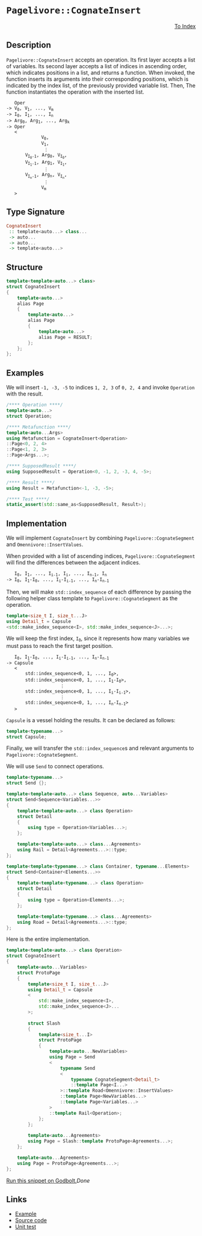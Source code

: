 <!-- Copyright 2024 Feng Mofan
SPDX-License-Identifier: Apache-2.0 -->

# `Pagelivore::CognateInsert`

<p style='text-align: right;'><a href="../../../facilities/metafunctions.md#pagelivore-cognate-insert">To Index</a></p>

## Description

`Pagelivore::CognateInsert` accepts an operation.
Its first layer accepts a list of variables.
Its second layer accepts a list of indices in ascending order, which indicates positions in a list, and returns a function.
When invoked, the function inserts its arguments into their corresponding positions, which is indicated by the index list, of the previously provided variable list.
Then, The function instantiates the operation with the inserted list.

<pre><code>   Oper
-> V<sub>0</sub>, V<sub>1</sub>, ..., V<sub>m</sub>
-> I<sub>0</sub>, I<sub>1</sub>, ..., I<sub>n</sub>
-> Arg<sub>0</sub>, Arg<sub>1</sub>, ..., Arg<sub>k</sub>
-> Oper
   <
             V<sub>0</sub>,
             V<sub>1</sub>,
              &vellip;
       V<sub>I<sub>0</sub>-1</sub>, Arg<sub>0</sub>, V<sub>I<sub>0</sub></sub>,
       V<sub>I<sub>1</sub>-1</sub>, Arg<sub>1</sub>, V<sub>I<sub>1</sub></sub>,
              &vellip;
       V<sub>I<sub>n</sub>-1</sub>, Arg<sub>n</sub>, V<sub>I<sub>n</sub></sub>,
              &vellip;
             V<sub>m</sub>
   ></code></pre>

## Type Signature

```Haskell
CognateInsert
 :: template<auto...> class...
 -> auto...
 -> auto...
 -> template<auto...>
```

## Structure

```C++
template<template<auto...> class>
struct CognateInsert
{
    template<auto...>
    alias Page
    {
        template<auto...>
        alias Page
        {
            template<auto...>
            alias Page = RESULT;
        };
    };
};
```

## Examples

We will insert `-1, -3, -5` to indices `1, 2, 3` of `0, 2, 4` and invoke `Operation` with the result.

```C++
/**** Operation ****/
template<auto...>
struct Operation;

/**** Metafunction ****/
template<auto...Args>
using Metafunction = CognateInsert<Operation>
::Page<0, 2, 4>
::Page<1, 2, 3>
::Page<Args...>;

/**** SupposedResult ****/
using SupposedResult = Operation<0, -1, 2, -3, 4, -5>;

/**** Result ****/
using Result = Metafunction<-1, -3, -5>;

/**** Test ****/
static_assert(std::same_as<SupposedResult, Result>);
```

## Implementation

We will implement `CognateInsert` by combining `Pagelivore::CognateSegment` and `Omennivore::InsertValues`.

When provided with a list of ascending indices, `Pagelivore::CognateSegment` will find the differences between the adjacent indices.

<pre><code>   I<sub>0</sub>, I<sub>1</sub>, ..., I<sub>i-1</sub>, I<sub>i</sub>, ..., I<sub>n-1</sub>, I<sub>n</sub>
-> I<sub>0</sub>, I<sub>1</sub>-I<sub>0</sub>, ..., I<sub>i</sub>-I<sub>i-1</sub>, ..., I<sub>n</sub>-I<sub>n-1</sub></code></pre>

Then, we will make `std::index_sequence` of each difference by passing the following helper class template to `Pagelivore::CognateSegment` as the operation.

```C++
template<size_t I, size_t...J>
using Detail_t = Capsule
<std::make_index_sequence<I>, std::make_index_sequence<J>...>;
```

We will keep the first index, <code>I<sub>0</sub></code>, since it represents how many variables we must pass to reach the first target position.

<pre><code>   I<sub>0</sub>, I<sub>1</sub>-I<sub>0</sub>, ..., I<sub>i</sub>-I<sub>i-1</sub>, ..., I<sub>n</sub>-I<sub>n-1</sub>
-> Capsule
   <
       std::index_sequence&lt;0, 1, ..., I<sub>0</sub>&gt;,
       std::index_sequence&lt;0, 1, ..., I<sub>1</sub>-I<sub>0</sub>&gt;,
                    &vellip;
       std::index_sequence&lt;0, 1, ..., I<sub>i</sub>-I<sub>i-1</sub>&gt;,
                    &vellip;
       std::index_sequence&lt;0, 1, ..., I<sub>n</sub>-I<sub>n-1</sub>&gt;
   ></code></pre>

`Capsule` is a vessel holding the results. It can be declared as follows:

```C++
template<typename...>
struct Capsule;
```

Finally, we will transfer the `std::index_sequence`s and relevant arguments to `Pagelivore::CognateSegment`.

We will use `Send` to connect operations.

```C++
template<typename...>
struct Send {};

template<template<auto...> class Sequence, auto...Variables>
struct Send<Sequence<Variables...>>
{
    template<template<auto...> class Operation>
    struct Detail
    {
        using type = Operation<Variables...>;
    };

    template<template<auto...> class...Agreements>
    using Rail = Detail<Agreements...>::type;
};

template<template<typename...> class Container, typename...Elements>
struct Send<Container<Elements...>>
{
    template<template<typename...> class Operation>
    struct Detail
    {
        using type = Operation<Elements...>;
    };

    template<template<typename...> class...Agreements>
    using Road = Detail<Agreements...>::type;
};
```

Here is the entire implementation.

```C++
template<template<auto...> class Operation>
struct CognateInsert
{
    template<auto...Variables>
    struct ProtoPage
    {
        template<size_t I, size_t...J>
        using Detail_t = Capsule
        <
            std::make_index_sequence<I>,
            std::make_index_sequence<J>...
        >;
        
        struct Slash
        {
            template<size_t...I>
            struct ProtoPage
            {
                template<auto...NewVariables>
                using Page = Send
                <
                    typename Send
                    <
                        typename CognateSegment<Detail_t>
                        ::template Page<I...>
                    >::template Road<Omennivore::InsertValues>
                    ::template Page<NewVariables...>
                    ::template Page<Variables...>
                >
                ::template Rail<Operation>;
            };
        };
        
        template<auto...Agreements>
        using Page = Slash::template ProtoPage<Agreements...>;
    };

    template<auto...Agreements>
    using Page = ProtoPage<Agreements...>;
};
```

[Run this snippet on Godbolt.](https://godbolt.org/#z:OYLghAFBqd5QCxAYwPYBMCmBRdBLAF1QCcAaPECAMzwBtMA7AQwFtMQByARg9KtQYEAysib0QXACx8BBAKoBnTAAUAHpwAMvAFYTStJg1DIApACYAQuYukl9ZATwDKjdAGFUtAK4sGIAKwAzKSuADJ4DJgAcj4ARpjEIIFcZqQADqgKhE4MHt6%2BAcEZWY4C4ZExLPGJyal2mA45QgRMxAR5Pn5Btpj2pQzNrQTl0XEJSSm2LW0dBd0K08MRo1XjtQCUtqhexMjsHAD0AFQnp2fnF0cHJhoAgsenANQAIphprozIeJgKj2fXdwel2B5wBtxu4LMgQiyG8WEeJkCbi8jlohAAnojsBDzNCGLCvPDEW5kAt0FgqFicYCzo9sKoCK4AGLEWR/U5gxksNIGRnEgjo97MNgAOjFVLuC2IXgcdIZzNZggRAHYrMrnoirHcIVyeUw%2BUjdbzMMSmCjUGKRVjHrCmApfkJMABHLyfTCkR5moiWgBqrTwTFi9AUEtuUplBDljIY6BZsmJjpdbuJfuIAaDP0tVMC2O1qohj0LjyN%2BpNSK9FrFUUwAHdU%2Bng6Gi48vFkjI9lExgJgEYFno9E678WW3NW6/7A8HLR765PM%2BKc5qceql9qaU8/ej2SdOZhucbTebHrOM6Hw7LN8uLI8Fvq8MgbQIFphVGliJ6jwA3MSulUWE/0CYK6BNeQEaiB1L3LSyjEJgNCqNuVw6nueoGm4ApCqw7ofkQoZoMOaSRjBcF4AhiL9gQ0pllq4LricA4ICiBD0Ihu77qWh7eguuZhpREYMUxgEQWuUFPAA8mwDAMHgn4kOwIAAJIMEobR%2Bt4PysRCwo/GkTB7I8EmMNJsmwX%2BkElmhGGMFhWaLpKfGykpKkEGprq/EBargTREJAkcjwWHaPZuIFml3BZI4VpaClng5kZOQkLk/j8xJkiAIARFgqgAPpKEmw7EgptnYnZ4L5nczbhZxqCPGOAHYZF3EFkW55EayRCdt2TWFh5XXNsWKEHuVfXdUivXDYWBwHI8ADqPatj2JgAGwaMR8EFViWbLcW1WMD4CSlgiy1xoIAAqrTdgQIbLVaQ3jUWq2ketOaWsdBBncQF0KKQY3jVZ2mWgFyAANbvZ9P0jTxd23o4D74c%2B360Dh1V4Og6K0BA6zg48k2HRotUTqeW14L8ETaA0jLoI8ETFggPawQQOwMMWgqYDdtx3TjUSoIyNP6rjQiMQQzEmkTJPKS0ggBhTjyxFuCNuVjOMvpRenS1QrIsDTPbhY8unEFhjLEAobMc1NJ0IMTVO/PEojzY8NY9jWdCI7pwOPJgn4JHLBOAbdfU4xERC45e11YwAtNaAuCSafvNsSWPNq9oOYJdaXy6zYrfbH4342mc5Z%2Bzd1FoDIPnSnChp0lWbZxDq60YXw2VeW5qWrcwCwXujCXU242thEwAdl2C19o8WCwlZEAo2jKZMJiSJtx3knd893EY5jwkNyqXmQRVA0cc3XEigvmCd4IIYlc2ffth1w/9jB3OoDfxLH6fl1FXXYEf2Fe9oQ1IoKR6P%2BAApGK0pHLKQSq5ZKSJUrpRjC%2BHKzohx7AKkVD0sCMoINysgkcQD34lR6n7JuwUjxMjwEbAgucGz1SPI6fC6AqH5yRu/P2LUOxtUfkPXqhDN673YnyGuvY3AJyLDjWaLYlC4weqoJ62BNoaG2u7Bge19Y8yWhoJOZdu6h0Ec2aRsiXqKjelor6IiJpTXEXbdR%2BikQgJXlaLaQdgDVT0qye0WtR7Ewlig3RoiprxAIA7RgxYazVWmJ9E2RdCw2LcHYuRYoACyKN0D0GTpdAuUTCx/RsmKEuaSQyCJ7sNaG95Hziw9mIJGVNUbo0xoIiOOYBJC19rwos8dfGFk0R9culd1LTjMY8MhFDGEZgyZkpJ5JUkmN6a6fpHSBwNAEAw2sdUxlRLydMkA6dq6tNrhvLGxC/4vyXufSGvc2wDxvr2fsY9aATynrQGec83DHK7qcoqa865x2At5IhP8IotzFK8s%2BRSJH90Ht2a57CH5P3nu3E%2BJz8HeR%2BZBXyjwABKDQdhZE9o8YKkj/jIX4QCw%2BADmFiiAR6bJooxRiQILTYgg43SnIhGw%2BKqkkrnzcBg%2BB2VsHJiRIVbi6CCDoDSpgvlSCBWxLQQZelCQmXDmNo1PMNE%2BGoRJdVIZCwRn0EAbQxZMZdU0MPnShlxqWWsNitC9qXC/Y8LupVQpo15liLmpI6xsE1qCo2uKRxO1lFsFUQtI6Rj8nqMiVEmJ0V7FdM%2BmsoubqJEhpWl6x6tjfUOIUU4lxyA3G/HlZ428%2BVXX%2BJTkEpmgSwkmMjUXGJcTLQTJSZgfJCbHUs3%2BrkvSpdund2dWc4pLQYZlPhpUis1S0YY3Dtaek0ZYxGKxu03ZfVqU9nZYldSXKzUKqlUqlhy7mxpR1rCtw27iAWv3Zkx4R7/kQpHBs3tFctlVxVcu0Fh6QDHrtW%2Bl1B6ixxp6c%2BvpmcBnasoSsn27oBlNqmY%2BmZGcRRtvGnQpZxrF2Ln2YIw5gKj7wtfpa5dV9LlDyhbc%2B5NSnnPzwyczNWJPkb2%2BdvES6qDwH0rLhxebzQVEbvVC%2B%2BtrOpws42fJFy4mP10/iJNFwU0gKC8CxQl39iX8g7Tkq0JU2Eybk0JX5ol6KOhjKFW4xDV37rYQZymPUUUiRM/8qqRUbQGHcYqvY%2BrD51QI%2BZ1wCZd0oKRB5/BPEHVFls8ptjDnbTuLEu8VRORQVsNeC0Og3CyqEYuczd4ULov7X6DPPOGZlXqeKmqtp1n64sf3uhOz4XuKObtIV4Fy8B1gvbOipgdAoWJfa48oTCK3lFSPSzD%2BZWiUav5NV9CqmaVFbq%2B4jwgh2uRDIBl6y03sD0Boxp61FniTzaS0t4k638OBavL1ULY3DRTYQ9aSLvxsuxYEPF61XXkv2tS3dHjVkssxbvI9pER3EWNQY6V8TZ2JsmauxFpzDXqNcYvkWHj6LUBMEsyPF7PWXmw5E9xQb7xhug7on5E6gp7xiGUKgNIRntIKFdj2VM6JYgyTkmZGzE2/6gP4sTtIpPaDk8p1Zgnxm2ekPIQsDnsouc8758SMDoZguFk%2ByzKFUdmkjmzMiwX2Gg5gbc9VFDMZxeRkl6IXnFOZei4IB6fX6A5fvYR%2Blr75EmnC3NxQ9XYmv5C7CyQ7XFvdcLPobry0Z7PPWuN2Ts3SIdcB6WR6EP%2B75ctYHlZbhI9Z0KnjJdzCbBHjh9N2kYk8ecefqG/DwsN7iV3tdwsK3hqbcYY157yT9dpOoGAMwRkjpgBLyM%2Bd1jPv2M3ehwZH7uWttgMjB4dvpYu9L1O3873WQABemAspxXQXgFfa/LRxN6gllO3WUslcbhN5fq%2BCCWgANLvqLLBF05CNIQCzGYRa5hFoQEv0Ix4QD1h1LS%2BCgACWSUYDX2%2Bxyzi0FQ9CATDkv1Eze0Fwq1/hw0awI0vnSyuSdx2yz1Wzp1aAZyZ1gjSjz2l162O2LxTzL2vU/VvTa2SyRHRyo2EzfnINvSAPJBAIIHdykymiUnwD2F%2BFECZjEAUGqniF1nq0wEph43UR5UykQTyhQR0U3gh2zzLGazYTYKwCZgF090QJHDP1ALJQMIvwpSewn0eE0MYBSlFXFV5XkJwQKigJOze2PxXVP033Pyvxv0LDvy8Af1%2BCf3FBfzfw/y/x/z/w%2B3S3R1AKd3u1%2BwYEcO/xgLgPK3OXBUdxHiwMm1UOPDwMZxMnkmIMjzcDJTwXINL2aw/R1loIx2iM4IbxSwQJC3B0hyBSxya16h4wSU8FR37EsISNIMByK1x2og90wz0xBEmJ3B8lpAUn3FfniKM18imJBDBFG37y10H0aVuxH3AL%2Bx4k0zbw70wHXXn2UOF3c0g1QOamtX404U6hcIOXcK33XxvA8O31MMoLQPBTqKhS03kxjh/WEXmVgRYCYCBlXwlXsOlRjWwCQ0HTFRADBIhKyihP5XygzXsXQ2K0XUEXMycwQEXTtyiWIWMKim8L6jYTuKfnmUTyvU2MtAtQpMiPBQwMyO83mTjl/SvXbRyJ205PGiXR5MyVXTxSOJn0wG7y7mJDqOZOFKoK/UExKMvXlK5OwArw1QxWR3r1PUkmMjkjSnXSgWuNVPL2oMrxPQvVfVNKLA1ONCr38yuJVOFLlOGjtIOhqML1HwgJxNpLKzuk/mB2GieO9yOXaJNL6h4zZP7CEAJPdJ5mpK4UGP6yB1cMDN0z0PszaKYIjKjJIyd0TKVJQJSPTNRRWNBBmKeHpFYB5B7EUwmPLLWO1ChBhDhGHhJAED2EIgI0rPojiP6F7wuK2IOOtX7IgN0zRQSQPyoC8HxAHPrIZKBQ%2BgIy6OnNnMaAED%2BPFMZFOKRDHP2IhDShPQ0A9FSEeEkFDCPKTLcC4FPI9ECEvJABPVuGXJLMJwHC8DSGKEkMxW00jHrJ4yEE/O/PQF/Pk0jFiO9L%2BzcBPMeDDlvMeDPLDmCHPI9DDn8C4Jb1pDAruSM0Rx%2BHAqhSnJaBnLnIgLcHgrQpQvQswt7KJx%2BH/I5FZSHXvCygkLaAgFgQUCwjYq5SAq/MyB/IIruQ9BwvqOwHXgsA4E2FoE4H8F4D8A4C0FIFQE4GEUsGsBvG2F2AWihB4FIAIE0Gks2CBgCEkBFA0AAA4zAzAABOWyrgfwKyyyrgZUZUaQWSjgSQXgFgCQDQE8xS5S1SjgXgCuE8wypS6S0gOAWAGARAEAbYAgNIFEcgSgNAbkOgBIKILCTgVQSyxaMORaSQR4YAZAB8KQEUMwXgSQwgEgFGPQfgQQEQMQdgKQGQQQRQFQdQSK0gXQW8msfWNITgHgGSuShSoylSzgMSFEZKyMVAKgR4PKgqoqkqsqx4CqswR4CADwDK%2Bgd8XELgdYXgCKrQTYCAJAdK7nPa1KiAS6zKxIYAKQVIGgO5BICuCAWICaxnZgYgdEYa3gb6vAsSWIMmBwf60gdKpeMSBgWgP6nqrAWILwYAYKWgWgCubgXgLAMEowcQeGh/RoT2dG5Sl8LFRkcGwOXoCatEWIfWX6jwLACayiPAXyjG0gT2YgWIQS14bG4ANEIwIyzYKgAwYABQH0b4GsbLRS/Sxq4QE3Vq6QGWzqtQCavq/QQwYwawawfQPAWICuSATYCnfodGsOMkciUwDSywMwIK9mtMLAPWjGHoPoHIFwGMWYPwW8sIZYSoaoPQYobIAQN232zIf2hgEYb28YW8%2BoDcgYRYQOyO3ocmJoRYMOsYRISO2OzwToPQW8NoFO1YNOzYEQnYPYCQUajgeS0gQK3gYKxa/Kwq4q0q8q8yzaiAXAWq/avSo6gygWzYWmFHcYB20yyQQIEUWywIdyjQSQMwSQZaDQfwRaWy/QTgby0gXy5IEURaLgRaSy2ylyxafwSQRysexaSuia4K0KkAcKgW6KuK86hKmalKigW61AXarKnKjgVoFgT8ZUMOJgOrdsLgWykULgCy6q/AIgW2hq2QZq8QNqxWpQZWnq3QVIAapgIajGsuiuquyajgaapKlER4ea2u5a4q20ABoBkBhRbal%2Bq6hIBEKEMwLuk6qKu%2Bu666p%2Bth8YMhx6hyk8l6w2d6z6nqwG368GkR9EYG0GiK/SyGruaG2GiahGpGlGtG8GrG9W3G5S/AWCAmn4Cakm5AFEfYfSimzy5S6m2m9Eem/YZSpmlm/S9mzmpQbmjR/ua%2BoWrsUW8WyW8GmWmB%2BW9q%2BQBB7q5S5BtW/m82qwSwbW3W%2BAA2wiHIY202vsSJ6wK26um2lGPR/Wx2xO5wCAVwOOkIGMPOn228v2/oIpipnIUpiO3J6OwYGYTOgoeOp2gQRppYCoVO7OjO/Id2qYIYWpgurYYu1qzB8anqmupa%2Bu/%2BgeQB4BiyratuiB%2Bh5IJhnu0gPurARIB2zyleteoBye5UfwWytywIKemew%2B0%2ByZzgC%2Bq%2ByKs62%2BpARK2am6zh89d%2Bz%2BlalgBQT8B8T8eZ40BYMB9u%2Bq28vxuWiQBW2QJWkJnQJIUgVB9Bkape8uiZoKqah%2Buaha1Qb535/5wF0sBYLana2hjuwIQIdZh56Ki6mh%2B6t5ulvarZZAL8rKAF2yrKIFggLKXFhWugARygIR5S8RsRiIIGkG8mcG2RwQeRuGrRzARG5GsQVR1m9RnGmxzG/GxwQm/R1QUm4x3gUxqmnWyx6xxmtMex3gRxrmvcVx/m6ljxkWsW2sHx1miFlqqFwJ2FlWhFgwCJzW6J6m%2B2%2BJo2zgA4VKVJy262hIW27Jh2qO/oF29wZp/pz2rp/OoOkoHIKp4O/oIZ7OhOhp3prO1pvJmOwZr27p9OoYIpnOzplYMpwu7Skuw61FrBs%2BzgRavFv5x4dlkULlpZ8BkgVZw646jZrZgesu/ZkAOykUCl/wJyw%2B/yil5Ube65jFkK2wS%2B7uh5kykASQfwUe1y5UfyyyyQByrgayl/VFwIdF6u25nd06suqq9d%2B9zd5h3/Nmt652yQIAA%3D%3D)$Done$

## Links

- [Example](../../../code/facilities/metafunctions/pagelivore/cognate_insert/implementation.hpp)
- [Source code](../../../../conceptrodon/descend/descend/pagelivore/cognate_insert.hpp)
- [Unit test](../../../../tests/unit/metafunctions/pagelivore/cognate_insert.test.hpp)
